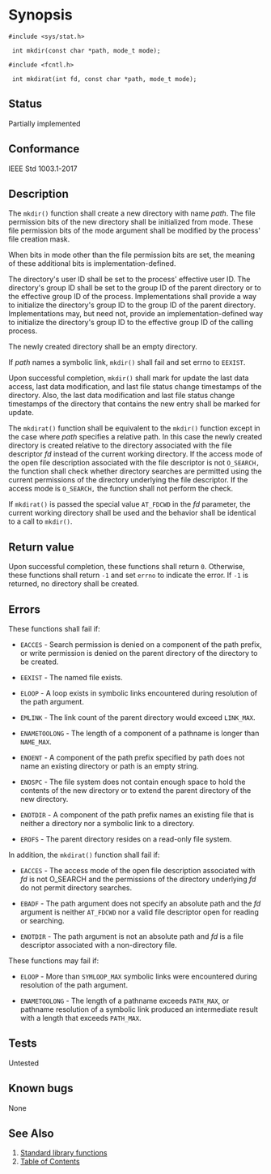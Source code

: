 # Synopsis 
`#include <sys/stat.h>`</br>

` int mkdir(const char *path, mode_t mode);`</br>

`#include <fcntl.h>`</br>

` int mkdirat(int fd, const char *path, mode_t mode);`</br>

## Status
Partially implemented
## Conformance
IEEE Std 1003.1-2017
## Description


The `mkdir()` function shall create a new directory with name _path_. The file permission bits of the new directory
shall be initialized from mode. These file permission bits of the mode argument shall be modified by the process'
file creation mask.

When bits in mode other than the file permission bits are set, the meaning of these additional bits is
implementation-defined.

The directory's user ID shall be set to the process' effective user ID. The directory's group ID shall be set to the group ID of
the parent directory or to the effective group ID of the process. Implementations shall provide a way to initialize the directory's
group ID to the group ID of the parent directory. Implementations may, but need not, provide an implementation-defined way to
initialize the directory's group ID to the effective group ID of the calling process.

The newly created directory shall be an empty directory.

If _path_ names a symbolic link, `mkdir()` shall fail and set errno to `EEXIST`.

Upon successful completion, `mkdir()` shall mark for update the last data access, last data modification, and last file
status change timestamps of the directory. Also, the last data modification and last file status change timestamps of the directory
that contains the new entry shall be marked for update.

The `mkdirat()` function shall be equivalent to the `mkdir()` function except in the case where _path_ specifies
a relative path. In this case the newly created directory is created relative to the directory associated with the file descriptor
_fd_ instead of the current working directory. If the access mode of the open file description associated with the file
descriptor is not `O_SEARCH,` the function shall check whether directory searches are permitted using the current permissions of the
directory underlying the file descriptor. If the access mode is `O_SEARCH,` the function shall not perform the check.

If `mkdirat()` is passed the special value `AT_FDCWD` in the _fd_ parameter, the current working directory shall be used
and the behavior shall be identical to a call to `mkdir()`.


## Return value


Upon successful completion, these functions shall return `0`. Otherwise, these functions shall return `-1` and set `errno` to
indicate the error. If `-1` is returned, no directory shall be created.


## Errors


These functions shall fail if:


 * `EACCES` - Search permission is denied on a component of the path prefix, or write permission is denied on the parent directory of the
directory to be created.

 * `EEXIST` - The named file exists.

 * `ELOOP` - A loop exists in symbolic links encountered during resolution of the path argument.

 * `EMLINK` - The link count of the parent directory would exceed `LINK_MAX`.

 * `ENAMETOOLONG` - The length of a component of a pathname is longer than `NAME_MAX`.

 * `ENOENT` - A component of the path prefix specified by path does not name an existing directory or path is an empty
string.

 * `ENOSPC` - The file system does not contain enough space to hold the contents of the new directory or to extend the parent directory of
the new directory.

 * `ENOTDIR` - A component of the path prefix names an existing file that is neither a directory nor a symbolic link to a directory.

 * `EROFS` - The parent directory resides on a read-only file system.

In addition, the `mkdirat()` function shall fail if:


 * `EACCES` - The access mode of the open file description associated with _fd_ is not O_SEARCH and the permissions of the directory
underlying _fd_ do not permit directory searches.

 * `EBADF` - The path argument does not specify an absolute path and the _fd_ argument is neither `AT_FDCWD` nor a valid file
descriptor open for reading or searching.

 * `ENOTDIR` - The path argument is not an absolute path and _fd_ is a file descriptor associated with a non-directory file.

These functions may fail if:


 * `ELOOP` - More than `SYMLOOP_MAX` symbolic links were encountered during resolution of the path argument.

 * `ENAMETOOLONG` -  The length of a pathname exceeds `PATH_MAX`, or pathname resolution of a symbolic link produced an intermediate result with a
length that exceeds `PATH_MAX`.





## Tests

Untested

## Known bugs

None

## See Also 
1. [Standard library functions](../README.md)
2. [Table of Contents](../../../README.md)
